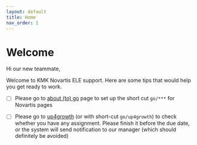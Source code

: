 ```yaml
---
layout: default
title: Home
nav_order: 1
---
```

# **Welcome**


Hi our new teammate,

Welcome to KMK Novartis ELE support. Here are some tips that would help you get ready to work.

- [ ] Please go to [about (to) go](https://go/:about/#edit) page to set up the short cut `go/***` for Novartis pages
- [ ] Please go to [up4growth](https://novartis.csod.com/ui/lms-learner-home/home?utm_source=Welcome_Page&utm_medium=tile&utm_campaign=Learner_Home) (or with short-cut `go/up4growth`) to check whether you have any assignment. Please finish it before the due date, or the system will send notification to our manager (which should definitely be avoided)

